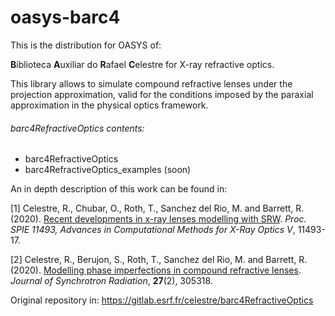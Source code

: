 # oasys-barc4

This is the distribution for OASYS of:

**B**iblioteca **A**uxiliar do **R**afael **C**elestre for X-ray refractive optics.

This library allows to simulate compound refractive lenses under the projection approximation, valid for the conditions imposed by the paraxial approximation in the physical optics framework.

###### barc4RefractiveOptics contents:

- barc4RefractiveOptics
- barc4RefractiveOptics_examples (soon)

An in depth description of this work can be found in: 

[1] Celestre, R., Chubar, O., Roth, T., Sanchez del Rio, M. and Barrett, R. (2020). [Recent developments in x-ray lenses modelling with SRW](https://doi.org/10.1117/12.2567947). _Proc. SPIE 11493, Advances in Computational Methods for X-Ray Optics V_, 11493-17.

[2] Celestre, R., Berujon, S., Roth, T., Sanchez del Rio, M. and Barrett, R. (2020). [Modelling phase imperfections in compound refractive lenses](https://doi.org/10.1107/S1600577519017235). _Journal of Synchrotron Radiation_, **27**(2), 305318. 

Original repository in: https://gitlab.esrf.fr/celestre/barc4RefractiveOptics
